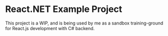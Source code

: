 # React.NET Example Project
This project is a WIP, and is being used by me as a sandbox training-ground for React.js development with C# backend.
